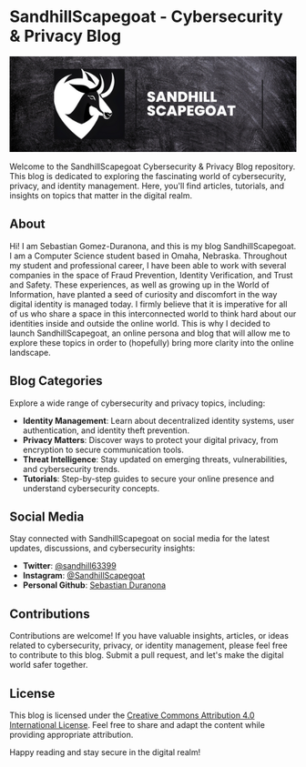# SandhillScapegoat - Cybersecurity & Privacy Blog

![Profile Banner](SS_Banner.png)

Welcome to the SandhillScapegoat Cybersecurity & Privacy Blog repository. This blog is dedicated to exploring the fascinating world of cybersecurity, privacy, and identity management. Here, you'll find articles, tutorials, and insights on topics that matter in the digital realm.

<!--
## Table of Contents

- [About](#about)
- [Blog Categories](#blog-categories)
- [Blog Highlights](#blog-highlights)
- [Social Media](#social-media)
- [Contributions](#contributions)
- [License](#license)
-->
## About

Hi! I am Sebastian Gomez-Duranona, and this is my blog SandhillScapegoat. I am a Computer Science student based in Omaha, Nebraska. Throughout my student and professional career, I have been able to work with several companies in the space of Fraud Prevention, Identity Verification, and Trust and Safety. These experiences, as well as growing up in the World of Information, have planted a seed of curiosity and discomfort in the way digital identity is managed today. I firmly believe that it is imperative for all of us who share a space in this interconnected world to think hard about our identities inside and outside the online world. This is why I decided to launch SandhillScapegoat, an online persona and blog that will allow me to explore these topics in order to (hopefully) bring more clarity into the online landscape.

## Blog Categories

Explore a wide range of cybersecurity and privacy topics, including:

- **Identity Management**: Learn about decentralized identity systems, user authentication, and identity theft prevention.
- **Privacy Matters**: Discover ways to protect your digital privacy, from encryption to secure communication tools.
- **Threat Intelligence**: Stay updated on emerging threats, vulnerabilities, and cybersecurity trends.
- **Tutorials**: Step-by-step guides to secure your online presence and understand cybersecurity concepts.

<!--
## Blog Highlights

- [**Title of a Blog Post 1**](link-to-blog-post-1): A brief description of the first highlight.
- [**Title of a Blog Post 2**](link-to-blog-post-2): A brief description of the second highlight.
- [**Title of a Blog Post 3**](link-to-blog-post-3): A brief description of the third highlight.
-->
## Social Media

Stay connected with SandhillScapegoat on social media for the latest updates, discussions, and cybersecurity insights:

- **Twitter**: [@sandhill63399](https://twitter.com/sandhill63399)
- **Instagram**: [@SandhillScapegoat](link-to-instagram)
- **Personal Github**: [Sebastian Duranona](https://github.com/SebasDuranona)

## Contributions

Contributions are welcome! If you have valuable insights, articles, or ideas related to cybersecurity, privacy, or identity management, please feel free to contribute to this blog. Submit a pull request, and let's make the digital world safer together.

## License

This blog is licensed under the [Creative Commons Attribution 4.0 International License](link-to-license). Feel free to share and adapt the content while providing appropriate attribution.

Happy reading and stay secure in the digital realm!
